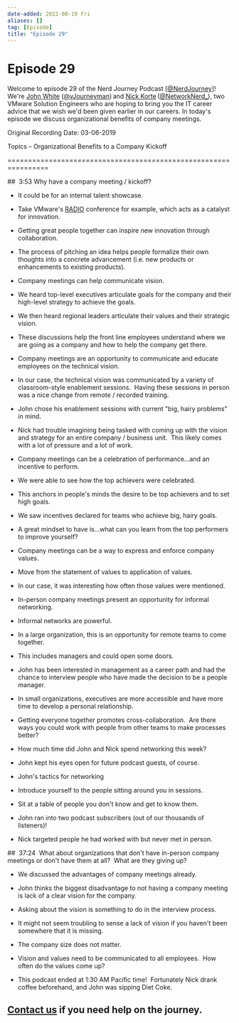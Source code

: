 ```yaml
---
date-added: 2022-08-19 Fri
aliases: []
tag: [Episode]
title: "Episode 29"
---
```


# Episode 29

Welcome to episode 29 of the Nerd Journey Podcast [[@NerdJourney](https://twitter.com/NerdJourney/)]! We're [John White](https://www.linkedin.com/in/vJourneyman/) ([@vJourneyman](https://twitter.com/vJourneyman)) and [Nick Korte](https://www.linkedin.com/in/nickkortenetworknerd/) ([@NetworkNerd_](https://twitter.com/NetworkNerd_/)), two VMware Solution Engineers who are hoping to bring you the IT career advice that we wish we'd been given earlier in our careers. In today's episode we discuss organizational benefits of company meetings.   

Original Recording Date: 03-06-2019 

Topics – Organizational Benefits to a Company Kickoff 

================================================================ 

##  3:53 Why have a company meeting / kickoff? 

* It could be for an internal talent showcase.   

* Take VMware's [RADIO]([https://www.vmware.com/radius/vmware-radio-amplifying-ideas-innovation/](https://www.vmware.com/radius/vmware-radio-amplifying-ideas-innovation/)) conference for example, which acts as a catalyst for innovation. 

* Getting great people together can inspire new innovation through collaboration. 

* The process of pitching an idea helps people formalize their own thoughts into a concrete advancement (i.e. new products or enhancements to existing products). 

* Company meetings can help communicate vision. 

* We heard top-level executives articulate goals for the company and their high-level strategy to achieve the goals. 

* We then heard regional leaders articulate their values and their strategic vision. 

* These discussions help the front line employees understand where we are going as a company and how to help the company get there. 

* Company meetings are an opportunity to communicate and educate employees on the technical vision. 

* In our case, the technical vision was communicated by a variety of classroom-style enablement sessions.  Having these sessions in person was a nice change from remote / recorded training. 

* John chose his enablement sessions with current "big, hairy problems" in mind.   

* Nick had trouble imagining being tasked with coming up with the vision and strategy for an entire company / business unit.  This likely comes with a lot of pressure and a lot of work. 

* Company meetings can be a celebration of performance...and an incentive to perform. 

* We were able to see how the top achievers were celebrated. 

* This anchors in people's minds the desire to be top achievers and to set high goals. 

* We saw incentives declared for teams who achieve big, hairy goals. 

* A great mindset to have is...what can you learn from the top performers to improve yourself? 

* Company meetings can be a way to express and enforce company values. 

* Move from the statement of values to application of values. 

* In our case, it was interesting how often those values were mentioned. 

* In-person company meetings present an opportunity for informal networking. 

* Informal networks are powerful. 

* In a large organization, this is an opportunity for remote teams to come together. 

* This includes managers and could open some doors. 

* John has been interested in management as a career path and had the chance to interview people who have made the decision to be a people manager. 

* In small organizations, executives are more accessible and have more time to develop a personal relationship. 

* Getting everyone together promotes cross-collaboration.  Are there ways you could work with people from other teams to make processes better? 

* How much time did John and Nick spend networking this week? 

* John kept his eyes open for future podcast guests, of course. 

* John's tactics for networking 

* Introduce yourself to the people sitting around you in sessions. 

* Sit at a table of people you don't know and get to know them. 

* John ran into two podcast subscribers (out of our thousands of listeners)! 

* Nick targeted people he had worked with but never met in person. 

##  37:24  What about organizations that don't have in-person company meetings or don't have them at all?  What are they giving up? 

* We discussed the advantages of company meetings already. 

* John thinks the biggest disadvantage to not having a company meeting is lack of a clear vision for the company. 

* Asking about the vision is something to do in the interview process. 

* It might not seem troubling to sense a lack of vision if you haven't been somewhere that it is missing. 

* The company size does not matter.   

* Vision and values need to be communicated to all employees.  How often do the values come up? 

* This podcast ended at 1:30 AM Pacific time!  Fortunately Nick drank coffee beforehand, and John was sipping Diet Coke. 

## [Contact us](https://twitter.com/NerdJourney) if you need help on the journey.